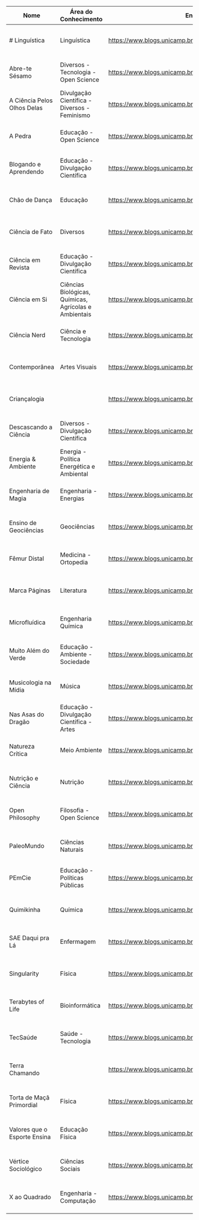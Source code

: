  Nome                             | Área do Conhecimento              | Endereço                                                                               | Obs     |
|----------------------------------|----------------------------------|---------------------------------------------------------------------------------------|---------|
| # Linguística        | Linguística                                  | https://www.blogs.unicamp.br/linguistica/                             |     Blogs Científicos - UNICAMP    |
| Abre-te Sésamo       | Diversos - Tecnologia - Open Science         | https://www.blogs.unicamp.br/abretesesamo/                            |     Blogs Científicos - UNICAMP    |
| A Ciência Pelos Olhos Delas | Divulgação Científica - Diversos - Feminismo | https://www.blogs.unicamp.br/cienciapelosolhosdelas/           |     Blogs Científicos - UNICAMP    |
| A Pedra              | Educação - Open Science                      | https://www.blogs.unicamp.br/apedra/                                  |     Blogs Científicos - UNICAMP    |
| Blogando e Aprendendo | Educação - Divulgação Científica            | https://www.blogs.unicamp.br/blogando/                                |     Blogs Científicos - UNICAMP    |
| Chão de Dança        | Educação                                     | https://www.blogs.unicamp.br/chao/sulemcontato/                       |     Blogs Científicos - UNICAMP    |
| Ciência de Fato      | Diversos                                     | https://www.blogs.unicamp.br/cdf/                                     |     Blogs Científicos - UNICAMP    |
| Ciência em Revista   | Educação - Divulgação Científica             | https://www.blogs.unicamp.br/cienciaemrevista/                        |     Blogs Científicos - UNICAMP    |
| Ciência em Si        | Ciências Biológicas, Químicas, Agrícolas e Ambientais | https://www.blogs.unicamp.br/cienciaemsi/                    |     Blogs Científicos - UNICAMP    |
| Ciência Nerd         | Ciência e Tecnologia                         | https://www.blogs.unicamp.br/ciencianerd/                             |     Blogs Científicos - UNICAMP    |
| Contemporânea        |Artes Visuais                                 | https://www.blogs.unicamp.br/contemporanea/                           |     Blogs Científicos - UNICAMP    |
| Criançalogia         |                                              | https://www.blogs.unicamp.br/criancalogia/                            |     Blogs Científicos - UNICAMP    |
| Descascando a Ciência | Diversos - Divulgação Científica            | https://www.blogs.unicamp.br/descascandoaciencia/                     |     Blogs Científicos - UNICAMP    |
| Energia & Ambiente   | Energia - Política Energética e Ambiental    | https://www.blogs.unicamp.br/energiaeambiente/                        |     Blogs Científicos - UNICAMP    |
| Engenharia de Magia  | Engenharia - Energias                        | https://www.blogs.unicamp.br/engenhariademagia/                       |     Blogs Científicos - UNICAMP    |
| Ensino de Geociências | Geociências                                 | https://www.blogs.unicamp.br/ensinogeo/                               |     Blogs Científicos - UNICAMP    |
| Fêmur Distal          | Medicina - Ortopedia                        | https://www.blogs.unicamp.br/femurdistal/                             |     Blogs Científicos - UNICAMP    |
| Marca Páginas         | Literatura                                  | https://www.blogs.unicamp.br/marcapaginas/                            |     Blogs Científicos - UNICAMP    |
| Microfluídica         | Engenharia Química                          | https://www.blogs.unicamp.br/microfluidicaeengenhariaquimica/         |     Blogs Científicos - UNICAMP    |
| Muito Além do Verde   | Educação - Ambiente - Sociedade             | https://www.blogs.unicamp.br/muitoalemdoverde/                        |     Blogs Científicos - UNICAMP    |
| Musicologia na Mídia  | Música                                      | https://www.blogs.unicamp.br/musicologia/                             |     Blogs Científicos - UNICAMP    |
| Nas Asas do Dragão    | Educação - Divulgação Científica - Artes    | https://www.blogs.unicamp.br/nasasasdodragao/                         |     Blogs Científicos - UNICAMP    |
| Natureza Crítica      | Meio Ambiente                               | https://www.blogs.unicamp.br/naturezacritica/                         |     Blogs Científicos - UNICAMP    |
| Nutrição e Ciência    | Nutrição                                    | https://www.blogs.unicamp.br/nutricaoeciencia/                        |     Blogs Científicos - UNICAMP    |
| Open Philosophy       | Filosofia - Open Science                    | https://www.blogs.unicamp.br/openphilosophy/                          |     Blogs Científicos - UNICAMP    |
| PaleoMundo            | Ciências Naturais                           | https://www.blogs.unicamp.br/paleoblog/                               |     Blogs Científicos - UNICAMP    |
| PEmCie                | Educação - Políticas Públicas               | https://www.blogs.unicamp.br/pemcie                                   |     Blogs Científicos - UNICAMP    |
| Quimikinha            | Química                                     | https://www.blogs.unicamp.br/quimikinha/                              |     Blogs Científicos - UNICAMP    |
| SAE Daqui pra Lá      | Enfermagem                                  | https://www.blogs.unicamp.br/                                         |     Blogs Científicos - UNICAMP    |
| Singularity           | Física                                      | https://www.blogs.unicamp.br/singularity/                             |     Blogs Científicos - UNICAMP    |
| Terabytes of Life     | Bioinformática                              |https://www.blogs.unicamp.br/tb-of-life/                               |     Blogs Científicos - UNICAMP    |
| TecSaúde              | Saúde - Tecnologia                          | https://www.blogs.unicamp.br/tecsaude/                                |     Blogs Científicos - UNICAMP    |
| Terra Chamando        |                                             | https://www.blogs.unicamp.br/terra-chamando/                          |     Blogs Científicos - UNICAMP    |
| Torta de Maçã Primordial | Física                                   | https://www.blogs.unicamp.br/tortaprimordial/                         |     Blogs Científicos - UNICAMP    |
| Valores que o Esporte Ensina | Educação Física                      | https://www.blogs.unicamp.br/valoresdoesporte/                        |     Blogs Científicos - UNICAMP    |
| Vértice Sociológico    | Ciências Sociais                           | https://www.blogs.unicamp.br/verticesociologico/                      |     Blogs Científicos - UNICAMP    |
| X ao Quadrado          | Engenharia - Computação                    | https://www.blogs.unicamp.br/xaoquadrado/                             |     Blogs Científicos - UNICAMP    |

